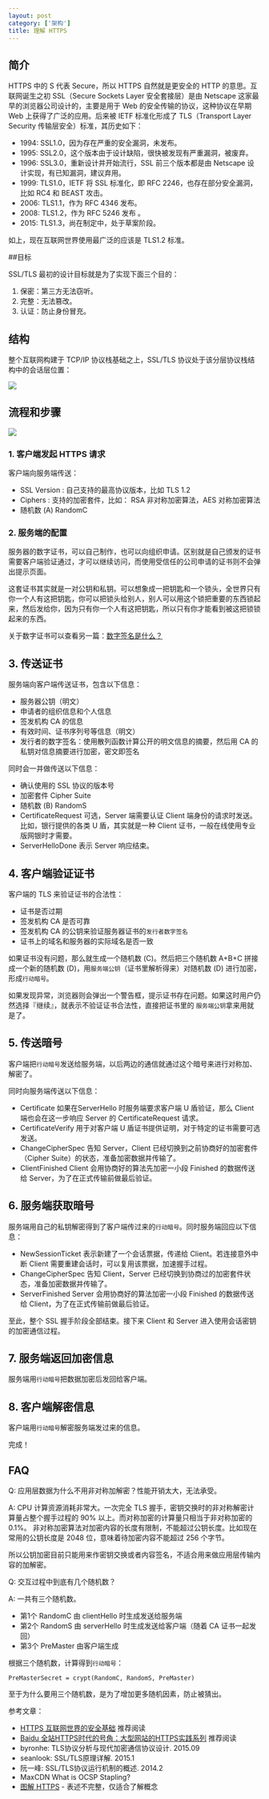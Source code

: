 ```yaml
---
layout: post
category: ['架构']
title: 理解 HTTPS
---
```


## 简介

HTTPS 中的 S 代表 Secure，所以 HTTPS 自然就是更安全的 HTTP 的意思。互联网诞生之初 SSL（Secure Sockets Layer 安全套接层）是由 Netscape 这家最早的浏览器公司设计的，主要是用于 Web 的安全传输的协议，这种协议在早期 Web 上获得了广泛的应用。后来被 IETF 标准化形成了 TLS（Transport Layer Security 传输层安全）标准，其历史如下：

- 1994: SSL1.0，因为存在严重的安全漏洞，未发布。
- 1995: SSL2.0，这个版本由于设计缺陷，很快被发现有严重漏洞，被废弃。
- 1996: SSL3.0，重新设计并开始流行，SSL 前三个版本都是由 Netscape 设计实现，有已知漏洞，建议弃用。
- 1999: TLS1.0，IETF 将 SSL 标准化，即 RFC 2246，也存在部分安全漏洞，比如 RC4 和 BEAST 攻击。
- 2006: TLS1.1，作为 RFC 4346 发布。
- 2008: TLS1.2，作为 RFC 5246 发布 。
- 2015: TLS1.3，尚在制定中，处于草案阶段。

如上，现在互联网世界使用最广泛的应该是 TLS1.2 标准。

##目标

SSL/TLS 最初的设计目标就是为了实现下面三个目的：

1. 保密：第三方无法窃听。
2. 完整：无法篡改。
3. 认证：防止身份冒充。

## 结构

整个互联网构建于 TCP/IP 协议栈基础之上，SSL/TLS 协议处于该分层协议栈结构中的会话层位置：

![](/res/img/in_posts/httpss.png)

## 流程和步骤

![](/res/img/in_posts/ds/https.png)

### 1. 客户端发起 HTTPS 请求

客户端向服务端传送：

- SSL Version : 自己支持的最高协议版本，比如 TLS 1.2
- Ciphers : 支持的加密套件，比如： RSA 非对称加密算法，AES 对称加密算法
- 随机数 (A) RandomC

### 2. 服务端的配置

服务器的数字证书，可以自己制作，也可以向组织申请。区别就是自己颁发的证书需要客户端验证通过，才可以继续访问，而使用受信任的公司申请的证书则不会弹出提示页面。

这套证书其实就是一对公钥和私钥。可以想象成一把钥匙和一个锁头，全世界只有你一个人有这把钥匙，你可以把锁头给别人，别人可以用这个锁把重要的东西锁起来，然后发给你，因为只有你一个人有这把钥匙，所以只有你才能看到被这把锁锁起来的东西。

关于数字证书可以查看另一篇：[数字签名是什么？](/2016/03/05/digital-signature.html)

## 3. 传送证书

服务端向客户端传送证书，包含以下信息：

- 服务器公钥（明文）
- 申请者的组织信息和个人信息
- 签发机构 CA 的信息
- 有效时间、证书序列号等信息（明文）
- 发行者的数字签名：使用散列函数计算公开的明文信息的摘要，然后用 CA 的私钥对信息摘要进行加密，密文即签名

同时会一并做传送以下信息：

- 确认使用的 SSL 协议的版本号
- 加密套件 Cipher Suite
- 随机数 (B) RandomS
- CertificateRequest 可选，Server 端需要认证 Client 端身份的请求时发送。
比如，银行提供的各类 U 盾，其实就是一种 Client 证书，一般在线使用专业版网银时才需要。
- ServerHelloDone 表示 Server 响应结束。

## 4. 客户端验证证书

客户端的 TLS 来验证证书的合法性：

- 证书是否过期
- 签发机构 CA 是否可靠
- 签发机构 CA 的公钥来验证服务器证书的`发行者数字签名`
- 证书上的域名和服务器的实际域名是否一致

如果证书没有问题，那么就生成一个随机数 (C)。然后把三个随机数 A+B+C 拼接成一个新的随机数 (D)，用`服务端公钥`（证书里解析得来）对随机数 (D) 进行加密，形成`行动暗号`。

如果发现异常，浏览器则会弹出一个警告框，提示证书存在问题。如果这时用户仍然选择『继续』，就表示不验证证书合法性，直接把证书里的 `服务端公钥`拿来用就是了。

## 5. 传送暗号

客户端把`行动暗号`发送给服务端，以后两边的通信就通过这个暗号来进行对称加、解密了。

同时向服务端传送以下信息：

- Certificate
如果在ServerHello 时服务端要求客户端 U 盾验证，那么 Client 端也会在这一步响应 Server 的 CertificateRequest 请求。
- CertificateVerify
用于对客户端 U 盾证书提供证明，对于特定的证书需要可选发送。
- ChangeCipherSpec
告知 Server，Client 已经切换到之前协商好的加密套件（Cipher Suite）的状态，准备加密数据并传输了。
- ClientFinished
Client 会用协商好的算法先加密一小段 Finished 的数据传送给 Server，为了在正式传输前做最后验证。

## 6. 服务端获取暗号

服务端用自己的私钥解密得到了客户端传过来的`行动暗号`。同时服务端回应以下信息：

- NewSessionTicket
表示新建了一个会话票据，传递给 Client。若连接意外中断 Client 需要重建会话时，可以复用该票据，加速握手过程。
- ChangeCipherSpec
告知 Client，Server 已经切换到协商过的加密套件状态，准备加密数据并传输了。
- ServerFinished
Server 会用协商好的算法加密一小段 Finished 的数据传送给 Client，为了在正式传输前做最后验证。

至此，整个 SSL 握手阶段全部结束。接下来 Client 和 Server 进入使用会话密钥的加密通信过程。

## 7. 服务端返回加密信息

服务端用`行动暗号`把数据加密后发回给客户端。

## 8. 客户端解密信息

客户端用`行动暗号`解密服务端发过来的信息。

完成！

## FAQ

Q: 应用层数据为什么不用非对称加解密？性能开销太大，无法承受。

A: CPU 计算资源消耗非常大。一次完全 TLS 握手，密钥交换时的非对称解密计算量占整个握手过程的 90% 以上。而对称加密的计算量只相当于非对称加密的 0.1%。 非对称加密算法对加密内容的长度有限制，不能超过公钥长度。比如现在常用的公钥长度是 2048 位，意味着待加密内容不能超过 256 个字节。

所以公钥加密目前只能用来作密钥交换或者内容签名，不适合用来做应用层传输内容的加解密。

Q: 交互过程中到底有几个随机数？

A: 一共有三个随机数。

- 第1个 RandomC 由 clientHello 时生成发送给服务端
- 第2个 RandomS 由 serverHello 时生成发送给客户端（随着 CA 证书一起发回）
- 第3个 PreMaster 由客户端生成

根据三个随机数，计算得到`行动暗号`：

    PreMasterSecret = crypt(RandomC, RandomS, PreMaster)

至于为什么要用三个随机数，是为了增加更多随机因素，防止被猜出。

参考文章：

- [HTTPS 互联网世界的安全基础](http://gold.xitu.io/entry/5832aa960ce463006c0f73f3?from=groupmessage) 推荐阅读
- [Baidu 全站HTTPS时代的号角：大型网站的HTTPS实践系列](http://op.baidu.com/2015/04/https-s01a01/) 推荐阅读
- byronhe: TLS协议分析与现代加密通信协议设计. 2015.09
- seanlook: SSL/TLS原理详解. 2015.1
- 阮一峰: SSL/TLS协议运行机制的概述. 2014.2
- MaxCDN What is OCSP Stapling?
- [图解 HTTPS](http://limboy.me/tech/2011/02/19/https-workflow.html) - 表述不完整，仅适合了解概念